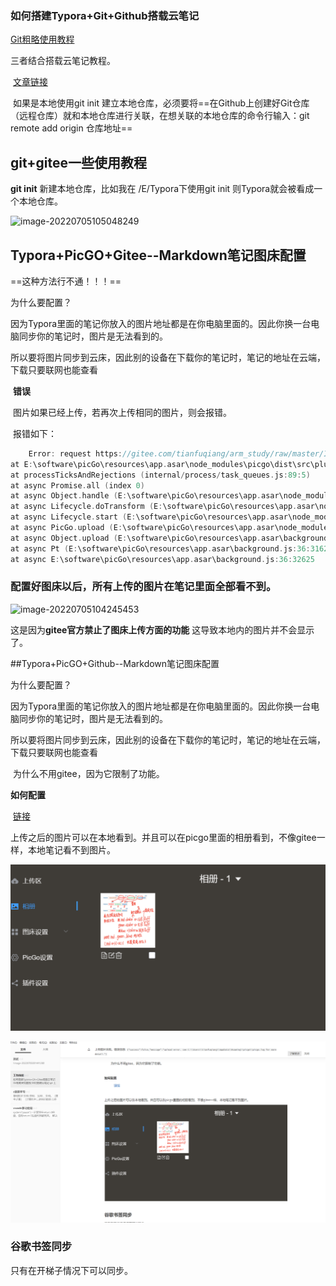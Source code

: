 ### 如何搭建Typora+Git+Github搭载云笔记  

[Git粗略使用教程](https://www.bilibili.com/video/BV1FE411P7B3?p=1&vd_source=803a3b05bc1c77118fd122e202b39e1c)

三者结合搭载云笔记教程。

​		[文章链接](http://t.csdn.cn/oK3XQ)

​	如果是本地使用git init  建立本地仓库，必须要将==在Github上创建好Git仓库（远程仓库）就和本地仓库进行关联，在想关联的本地仓库的命令行输入：git  remote  add  origin  仓库地址==





## git+gitee一些使用教程

**git init**      新建本地仓库，比如我在  /E/Typora下使用git  init     则Typora就会被看成一个本地仓库。

![image-20220705105048249](C:\Users\tianfuqiang\AppData\Roaming\Typora\typora-user-images\image-20220705105048249.png)





## Typora+PicGO+Gitee--Markdown笔记图床配置

==这种方法行不通！！！==

为什么要配置？

​		因为Typora里面的笔记你放入的图片地址都是在你电脑里面的。因此你换一台电脑同步你的笔记时，图片是无法看到的。

所以要将图片同步到云床，因此别的设备在下载你的笔记时，笔记的地址在云端，下载只要联网也能查看

​		**错误**

​		图片如果已经上传，若再次上传相同的图片，则会报错。

​		报错如下：

```c
	Error: request https://gitee.com/tianfuqiang/arm_study/raw/master/Img/image-20220705100645112.png error
at E:\software\picGo\resources\app.asar\node_modules\picgo\dist\src\plugins\transformer\path.js:25:19
at processTicksAndRejections (internal/process/task_queues.js:89:5)
at async Promise.all (index 0)
at async Object.handle (E:\software\picGo\resources\app.asar\node_modules\picgo\dist\src\plugins\transformer\path.js:6:5)
at async Lifecycle.doTransform (E:\software\picGo\resources\app.asar\node_modules\picgo\dist\src\core\Lifecycle.js:59:9)
at async Lifecycle.start (E:\software\picGo\resources\app.asar\node_modules\picgo\dist\src\core\Lifecycle.js:24:13)
at async PicGo.upload (E:\software\picGo\resources\app.asar\node_modules\picgo\dist\src\core\PicGo.js:205:32)
at async Object.upload (E:\software\picGo\resources\app.asar\background.js:36:29196)
at async Pt (E:\software\picGo\resources\app.asar\background.js:36:31625)
at async E:\software\picGo\resources\app.asar\background.js:36:32625
```



### 配置好图床以后，所有上传的图片在笔记里面全部看不到。

![image-20220705104245453](C:\Users\tianfuqiang\AppData\Roaming\Typora\typora-user-images\image-20220705104245453.png)

这是因为**gitee官方禁止了图床上传方面的功能**     这导致本地内的图片并不会显示了。



##Typora+PicGO+Github--Markdown笔记图床配置

为什么要配置？

​		因为Typora里面的笔记你放入的图片地址都是在你电脑里面的。因此你换一台电脑同步你的笔记时，图片是无法看到的。

所以要将图片同步到云床，因此别的设备在下载你的笔记时，笔记的地址在云端，下载只要联网也能查看

​		为什么不用gitee，因为它限制了功能。



**如何配置**

​			[链接](http://t.csdn.cn/xiSn1)



上传之后的图片可以在本地看到。并且可以在picgo里面的相册看到，不像gitee一样，本地笔记看不到图片。

![image-20220705112357217](https://raw.githubusercontent.com/dalongmaot/arm_linux/main/imgs/image-20220705112357217.png)







![image-20220705112433280](https://raw.githubusercontent.com/dalongmaot/arm_linux/main/imgs/image-20220705112433280.png)



### 谷歌书签同步

只有在开梯子情况下可以同步。

